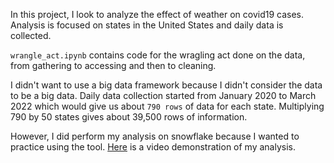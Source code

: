 In this project, I look to analyze the effect of weather on covid19 cases. Analysis is focused on states in the United States and daily data is collected.

`wrangle_act.ipynb` contains code for the wragling act done on the data, from gathering to accessing and then to cleaning. 

I didn't want to use a big data framework because I didn't consider the data to be a big data. Daily data collection started from January 2020 to March 2022 which would give us about `790 rows` of data for each state. Multiplying 790 by 50 states gives about 39,500 rows of information.

However, I did perform my analysis on snowflake because I wanted to practice using the tool. 
[Here](https://www.loom.com/share/7f5e78012daa4c1f857c1475fa6c0a5b) is a video demonstration of my analysis.